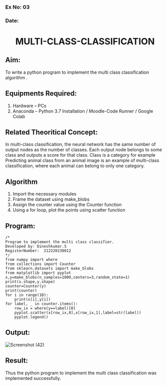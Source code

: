 ### Ex No: 03
### Date:
# <p align="center">MULTI-CLASS-CLASSIFICATION</p>
## Aim:
To write a python program to implement the multi class classification algorithm .

## Equipments Required:
1. Hardware – PCs
2. Anaconda – Python 3.7 Installation / Moodle-Code Runner / Google Colab

## Related Theoritical Concept:
In multi-class classification, the neural network has the same number of output nodes as the number of classes. Each output node belongs to some class and outputs a score for that class. Class is a category for example Predicting animal class from an animal image is an example of multi-class classification, where each animal can belong to only one category.

## Algorithm
1. Import the necessary modules
2. Frame the dataset using make_blobs
3. Assign the counter value using the Counter function
4. Using a for loop, plot the points using scatter function

## Program:
```
/*
Program to implement the multi class classifier.
Developed by: Dineshkumar.S
RegisterNumber:  212220230012
*/
from numpy import where
from collections import Counter
from sklearn.datasets import make_blobs
from matplotlib import pyplot
x,y=make_blobs(n_samples=1000,centers=3,random_state=1)
print(x.shape,y.shape)
counter=Counter(y)
print(counter)
for i in range(10):
    print(x[i],y[i])
for label, _ in counter.items():
    row_ix = where(y==label)[0]
    pyplot.scatter(x[row_ix,0],x[row_ix,1],label=str(label))
    pyplot.legend()
```

## Output:
![Screenshot (42)](https://user-images.githubusercontent.com/75234807/165561249-53674d19-7039-4324-848f-8dba380d0632.png)


## Result:
Thus the python program to implement the multi class classification was implemented successfully.
